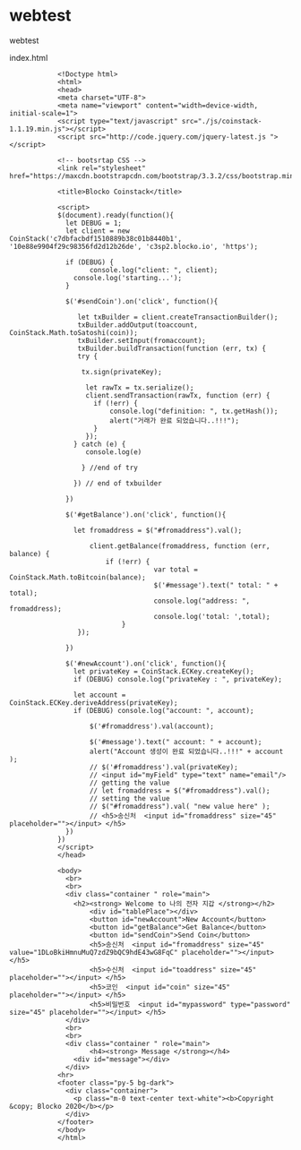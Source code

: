 # webtest
webtest


index.html


                <!Doctype html>
                <html>
                <head>
                <meta charset="UTF-8">
                <meta name="viewport" content="width=device-width, initial-scale=1">
                <script type="text/javascript" src="./js/coinstack-1.1.19.min.js"></script>
                <script src="http://code.jquery.com/jquery-latest.js "></script>

                <!-- bootsrtap CSS -->
                <link rel="stylesheet" href="https://maxcdn.bootstrapcdn.com/bootstrap/3.3.2/css/bootstrap.min.css">

                <title>Blocko Coinstack</title>

                <script>
                $(document).ready(function(){
                  let DEBUG = 1;
                  let client = new CoinStack('c7dbfacbdf1510889b38c01b8440b1', '10e88e9904f29c98356fd2d12b26de', 'c3sp2.blocko.io', 'https');

                  if (DEBUG) {
                        console.log("client: ", client);
                    console.log('starting...');
                  }

                  $('#sendCoin').on('click', function(){

                     let txBuilder = client.createTransactionBuilder();
                     txBuilder.addOutput(toaccount, CoinStack.Math.toSatoshi(coin));
                     txBuilder.setInput(fromaccount);
                     txBuilder.buildTransaction(function (err, tx) {
                     try {

                      tx.sign(privateKey);

                       let rawTx = tx.serialize();
                       client.sendTransaction(rawTx, function (err) {
                         if (!err) {
                             console.log("definition: ", tx.getHash());
                             alert("거래가 완료 되었습니다..!!!");
                         }
                       });
                    } catch (e) {
                       console.log(e)

                      } //end of try

                    }) // end of txbuilder

                  })

                  $('#getBalance').on('click', function(){

                    let fromaddress = $("#fromaddress").val();

                        client.getBalance(fromaddress, function (err, balance) {
                            if (!err) {
                                        var total = CoinStack.Math.toBitcoin(balance);
                                        $('#message').text(" total: " + total);
                                        console.log("address: ", fromaddress);
                                        console.log('total: ',total);
                                }
                     });

                  })

                  $('#newAccount').on('click', function(){
                    let privateKey = CoinStack.ECKey.createKey();
                    if (DEBUG) console.log("privateKey : ", privateKey);

                    let account = CoinStack.ECKey.deriveAddress(privateKey);
                    if (DEBUG) console.log("account: ", account);

                        $('#fromaddress').val(account);

                        $('#message').text(" account: " + account);
                        alert("Account 생성이 완료 되었습니다..!!!" + account );
                        // $('#fromaddress').val(privateKey);
                        // <input id="myField" type="text" name="email"/>
                        // getting the value
                        // let fromaddress = $("#fromaddress").val();
                        // setting the value
                        // $("#fromaddress").val( "new value here" );
                        // <h5>송신처  <input id="fromaddress" size="45" placeholder=""></input> </h5>
                  })
                })
                </script>
                </head>

                <body>
                  <br>
                  <br>
                  <div class="container " role="main">
                    <h2><strong> Welcome to 나의 전자 지갑 </strong></h2>
                        <div id="tablePlace"></div>
                        <button id="newAccount">New Account</button>
                        <button id="getBalance">Get Balance</button>
                        <button id="sendCoin">Send Coin</button>
                        <h5>송신처  <input id="fromaddress" size="45" value="1DLoBkiHmnuMuQ7zdZ9bQC9hdE43wG8FqC" placeholder=""></input> </h5>
                        <h5>수신처  <input id="toaddress" size="45" placeholder=""></input> </h5>
                        <h5>코인  <input id="coin" size="45" placeholder=""></input> </h5>
                        <h5>비밀번호  <input id="mypassword" type="password" size="45" placeholder=""></input> </h5>
                  </div>
                  <br>
                  <br>
                  <div class="container " role="main">
                        <h4><strong> Message </strong></h4>
                    <div id="message"></div>
                  </div>
                <hr>
                <footer class="py-5 bg-dark">
                  <div class="container">
                    <p class="m-0 text-center text-white"><b>Copyright &copy; Blocko 2020</b></p>
                  </div>
                </footer>
                </body>
                </html>

  


